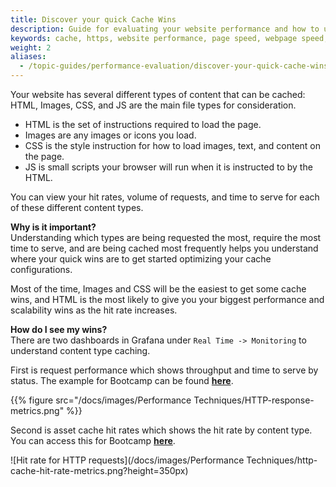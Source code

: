 ```yaml
---
title: Discover your quick Cache Wins
description: Guide for evaluating your website performance and how to use Section to make improvements.
keywords: cache, https, website performance, page speed, webpage speed, website security, content delivery network, CDN
weight: 2
aliases:
  - /topic-guides/performance-evaluation/discover-your-quick-cache-wins/
---
```


Your website has several different types of content that can be cached: HTML, Images, CSS, and JS are the main file types for consideration.

* HTML is the set of instructions required to load the page.
* Images are any images or icons you load.
* CSS is the style instruction for how to load images, text, and content on the page.
* JS is small scripts your browser will run when it is instructed to by the HTML.

You can view your hit rates, volume of requests, and time to serve for each of these different content types.

**Why is it important?** <br/>
Understanding which types are being requested the most, require the most time to serve, and are being cached most frequently helps you understand where your quick wins are to get started optimizing your cache configurations.

Most of the time, Images and CSS will be the easiest to get some cache wins, and HTML is the most likely to give you your biggest performance and scalability wins as the hit rate increases.

**How do I see my wins?** <br/>
There are two dashboards in Grafana under `Real Time -> Monitoring` to understand content type caching.

First is request performance which shows throughput and time to serve by status. The example for Bootcamp can be found **[here](https://aperture.section.io/account/1/application/1/grafana-web)**.

{{% figure src="/docs/images/Performance Techniques/HTTP-response-metrics.png" %}}

Second is asset cache hit rates which shows the hit rate by content type. You can access this for Bootcamp **[here](https://aperture.section.io/account/1/application/1/grafana-web)**.

![Hit rate for HTTP requests](/docs/images/Performance Techniques/http-cache-hit-rate-metrics.png?height=350px)

